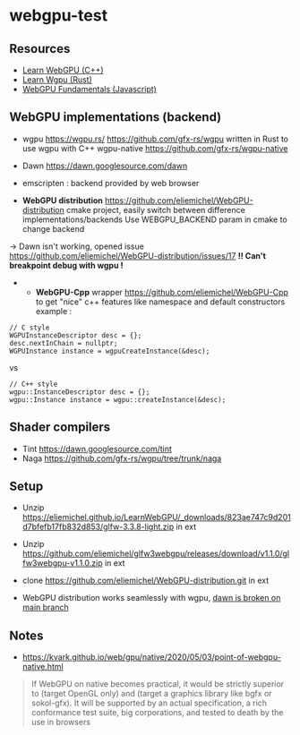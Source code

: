 # webgpu-test

## Resources

- [Learn WebGPU (C++)](https://eliemichel.github.io/LearnWebGPU/index.html)
- [Learn Wgpu (Rust)](https://sotrh.github.io/learn-wgpu/#what-is-wgpu)
- [WebGPU Fundamentals (Javascript)](https://webgpufundamentals.org/)

## WebGPU implementations (backend)

- wgpu https://wgpu.rs/ https://github.com/gfx-rs/wgpu written in Rust
to use wgpu with C++ wgpu-native https://github.com/gfx-rs/wgpu-native

- Dawn https://dawn.googlesource.com/dawn

- emscripten : backend provided by web browser

- **WebGPU distribution** https://github.com/eliemichel/WebGPU-distribution
cmake project, easily switch between difference implementations/backends
Use WEBGPU_BACKEND param in cmake to change backend

-> Dawn isn't working, opened issue https://github.com/eliemichel/WebGPU-distribution/issues/17
**!! Can't breakpoint debug with wgpu !**

- + **WebGPU-Cpp** wrapper https://github.com/eliemichel/WebGPU-Cpp
to get "nice" c++ features like namespace and default constructors
example :
```
// C style
WGPUInstanceDescriptor desc = {};
desc.nextInChain = nullptr;
WGPUInstance instance = wgpuCreateInstance(&desc);
```
vs
```
// C++ style
wgpu::InstanceDescriptor desc = {};
wgpu::Instance instance = wgpu::createInstance(&desc);
```

## Shader compilers

- Tint https://dawn.googlesource.com/tint
- Naga https://github.com/gfx-rs/wgpu/tree/trunk/naga

## Setup

- Unzip https://eliemichel.github.io/LearnWebGPU/_downloads/823ae747c9d201d7bfefb17fb832d853/glfw-3.3.8-light.zip in ext
- Unzip https://github.com/eliemichel/glfw3webgpu/releases/download/v1.1.0/glfw3webgpu-v1.1.0.zip in ext
- clone https://github.com/eliemichel/WebGPU-distribution.git in ext

- WebGPU distribution works seamlessly with wgpu, [dawn is broken on main branch ](https://github.com/eliemichel/WebGPU-distribution/issues/15)

## Notes

- https://kvark.github.io/web/gpu/native/2020/05/03/point-of-webgpu-native.html
> If WebGPU on native becomes practical, it would be strictly superior to (target OpenGL only) and (target a graphics library like bgfx or sokol-gfx). It will be supported by an actual specification, a rich conformance test suite, big corporations, and tested to death by the use in browsers